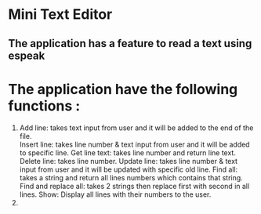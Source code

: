 <h1> Mini Text Editor </h1>
<h2> The application has a feature to read a text using espeak </h2>
<h1> The application have the following functions : </h1>
<ol>
  <li> Add line: takes text input from user and it will be added to the end of the file.</li>
Insert line: takes line number & text input from user and it will be added to specific line.
Get line text: takes line number and return line text.
Delete line: takes line number.
Update line: takes line number & text input from user and it will be updated with specific old line.
Find all: takes a string and return all lines numbers which contains that string.
Find and replace all: takes 2 strings then replace first with second in all lines.
Show: Display all lines with their numbers to the user.
  <li> </li>
</ol>
